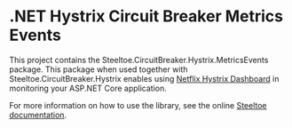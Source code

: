 # .NET Hystrix Circuit Breaker Metrics Events

This project contains the Steeltoe.CircuitBreaker.Hystrix.MetricsEvents package. This package when used together with Steeltoe.CircuitBreaker.Hystrix enables using [Netflix Hystrix Dashboard](https://github.com/Netflix/Hystrix/wiki/Dashboard) in monitoring your ASP.NET Core application. 

For more information on how to use the library, see the online [Steeltoe documentation](https://steeltoe.io/).
